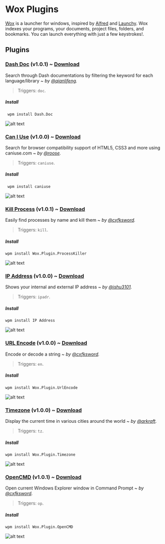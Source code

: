 # Wox Plugins

[Wox](http://www.getwox.com) is a launcher for windows, inspired by [Alfred](http://www.alfredapp.com/) and [Launchy](http://www.launchy.net/). Wox indexes your programs, your documents, project files, folders, and bookmarks. You can launch everything with just a few keystrokes!.

## Plugins

### [Dash Doc](https://github.com/qianlifeng/Wox.Plugin.Doc) (v1.0.1) ~ [Download](http://www.getwox.com/plugin/9)

Search through Dash documentations by filtering the keyword for each language/library ~ *by [@qianlifeng](https://github.com/qianlifeng/Wox.Plugin.Doc).*

> Triggers: `doc`.

##### Install

` wpm install Dash.Doc`

![alt text][dashdoc]

### [Can I Use](https://github.com/roose/Wox.Plugin.CanIUse) (v1.0.0) ~ [Download](http://www.getwox.com/plugin/15)

Search for browser compatibility support of HTML5, CSS3 and more using caniuse.com ~ *by [@roose](https://github.com/roose/).*

> Triggers: `caniuse`.

##### Install

` wpm install caniuse`

![alt text][caniuse]

### [Kill Process](https://github.com/cxfksword/Wox.Plugin.ProcessKiller) (v1.0.1) ~ [Download](http://www.getwox.com/plugin/21)

Easily find processes by name and kill them ~ *by [@cxfksword](https://github.com/cxfksword/).*

> Triggers: `kill`.

##### Install

`wpm install Wox.Plugin.ProcessKiller`

![alt text][killprocess]

### [IP Address](https://github.com/ishu3101/Wox.Plugin.IPAddress) (v1.0.0) ~ [Download](http://www.getwox.com/plugin/43)

Shows your internal and external IP address ~ *by [@ishu3101](https://github.com/ishu3101/).*

> Triggers: `ipadr`.

##### Install

`wpm install IP Address`

![alt text][ipaddress]

### [URL Encode](https://github.com/cxfksword/Wox.Plugin.UrlEncode) (v1.0.0) ~ [Download](http://www.getwox.com/plugin/24)

Encode or decode a string ~ *by [@cxfksword](https://github.com/cxfksword/).*

> Triggers: `en`.

##### Install

`wpm install Wox.Plugin.UrlEncode`

![alt text][urlencode]

### [Timezone](https://github.com/arkraft/Wox.Plugin.Timezone) (v1.0.0) ~ [Download](http://www.getwox.com/plugin/23)

Display the current time in various cities around the world ~ *by [@arkraft](https://github.com/arkraft).*

> Triggers: `tz`.

##### Install

`wpm install Wox.Plugin.Timezone`

![alt text][timezone]

### [OpenCMD](https://github.com/cxfksword/Wox.Plugin.OpenCMD) (v1.0.1) ~ [Download](http://www.getwox.com/plugin/39)

Open current Windows Explorer window in Command Prompt ~ *by [@cxfksword](https://github.com/cxfksword/).*

> Triggers: `op`.

##### Install

`wpm install Wox.Plugin.OpenCMD`

![alt text][opencmd]

[dashdoc]: http://api.getwox.com/media/plugin/D2D2C23B084D411DB66FE0C79D6C2A6B/preview-f0e205c5-5b8c-4340-9493-a3a4107f5665.png "Sample Result"
[caniuse]: http://api.getwox.com/media/plugin/E234E3FBF4294AF9A0B78F75BD89EDD1/caniuse-5a21e3c3-8c05-409d-a03f-c310174aa0ae.png "Sample Result"
[killprocess]: http://api.getwox.com/media/plugin/D2D2C23B084D411DB66EE0C79D6C2A6C/preview-c9e52ccf-7406-469f-9213-ad5f0fa80ec9.png "Sample Result"
[ipaddress]: http://api.getwox.com/media/plugin/E2D2C23B084D41D1B6F60EC79D62CAH6/screenshot-2a316492-69f0-4627-93fd-8f6cecdefd79.png "Sample Result"
[urlencode]: http://api.getwox.com/media/plugin/D2D2C23B084D411DB66EE0C79D6C2A7C/preview-050e0445-06ee-4827-b906-60177903cf6d.png "Sample Result"
[timezone]: http://api.getwox.com/media/plugin/ARTUR23B084D422DB66FE0C79D6C2A6A/preview-4c56eeef-45fd-469f-8e2f-baa285387598.png "Sample Result"
[opencmd]: http://api.getwox.com/media/plugin/D2D2C23B084D411DB99EE0C79D6C2A6C/preview-2a0eb4c7-4e78-473d-858e-f3d7c9e714c3.gif "Sample Result"
